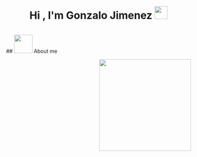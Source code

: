 <h1 align="center">Hi , I'm Gonzalo Jimenez <img src="https://media.giphy.com/media/hvRJCLFzcasrR4ia7z/giphy.gif" width="35"></h1>

<br>
## <picture><img src = "https://github.com/7oSkaaa/7oSkaaa/blob/main/Images/about_me.gif?raw=true" width = 50px></picture> About me

<picture> <img align="right" src="https://github.com/7oSkaaa/7oSkaaa/blob/main/Images/Right_Side.gif?raw=true" width = 250px></picture>
